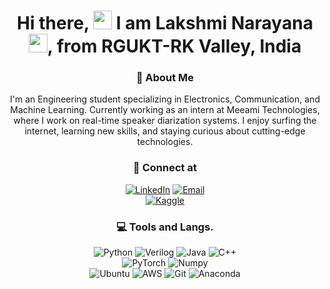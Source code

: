 <div align="center">
    <h1>Hi there, <img src="https://em-content.zobj.net/thumbs/120/apple/354/waving-hand_1f44b.png" width="30px" alt="wave"> I am Lakshmi Narayana <img src="https://em-content.zobj.net/thumbs/120/apple/354/smiling-face-with-smiling-eyes_1f60a.png" width="30px" alt="smile">, from RGUKT-RK Valley, India</h1>



### 🚀 About Me  
I'm an Engineering student specializing in Electronics, Communication, and Machine Learning. Currently working as an intern at Meeami Technologies, where I work on real-time speaker diarization systems. I enjoy surfing the internet, learning new skills, and staying curious about cutting-edge technologies.



### 🤝 Connect at  
<a href="https://www.linkedin.com/in/lakshmi-narayana-reddy-basireddy-485013254/" target="_blank"><img src="https://img.shields.io/badge/LinkedIn-0077B5?style=for-the-badge&logo=linkedin&logoColor=FFFFFF" alt="LinkedIn"/></a>
<a href="mailto:itsnarayanareddy@gmail.com"><img src="https://img.shields.io/badge/Email-D14836?style=for-the-badge&logo=gmail&logoColor=FFFFFF" alt="Email"/></a>  
<a href="https://www.kaggle.com/bnarayanareddy" target="_blank"><img src="https://img.shields.io/badge/Kaggle-20BEFF?style=for-the-badge&logo=kaggle&logoColor=FFFFFF" alt="Kaggle"/></a>



### 💻 Tools and Langs.  
<div>
    <img src="https://img.shields.io/badge/Python-3776AB?style=for-the-badge&logo=python&logoColor=FFFFFF" alt="Python"/>
    <img src="https://img.shields.io/badge/Verilog-00979D?style=for-the-badge&logo=verilog&logoColor=FFFFFF" alt="Verilog"/>
    <img src="https://img.shields.io/badge/Java-007396?style=for-the-badge&logo=java&logoColor=FFFFFF" alt="Java"/>
    <img src="https://img.shields.io/badge/C++-00599C?style=for-the-badge&logo=cplusplus&logoColor=FFFFFF" alt="C++"/>  
</div>
<div>
    <img src="https://img.shields.io/badge/PyTorch-EE4C2C?style=for-the-badge&logo=pytorch&logoColor=FFFFFF" alt="PyTorch"/>
    <img src="https://img.shields.io/badge/Numpy-013243?style=for-the-badge&logo=numpy&logoColor=FFFFFF" alt="Numpy"/>
</div>
<div>
    <img src="https://img.shields.io/badge/Ubuntu-E95420?style=for-the-badge&logo=ubuntu&logoColor=FFFFFF" alt="Ubuntu"/>
    <img src="https://img.shields.io/badge/AWS-232F3E?style=for-the-badge&logo=amazonwebservices&logoColor=FFFFFF" alt="AWS"/>
    <img src="https://img.shields.io/badge/Git-F05032?style=for-the-badge&logo=git&logoColor=FFFFFF" alt="Git"/>
    <img src="https://img.shields.io/badge/Anaconda-44A833?style=for-the-badge&logo=anaconda&logoColor=FFFFFF" alt="Anaconda"/>
</div>
<div>
    
</div>
